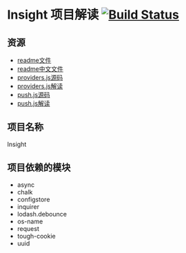 # Insight 项目解读 [![Build Status](https://travis-ci.org/Sunhuizhe/code-read-insight.svg?branch=master)](https://travis-ci.org/Sunhuizhe/code-read-insight)

## 资源
* [readme文件](https://github.com/yeoman/insight/blob/master/readme.md)
* [readme中文文件](https://github.com/Sunhuizhe/Code-Read/blob/master/Insight-Chinese.md)
* [providers.js源码](https://github.com/yeoman/insight/blob/master/lib/providers.js)
* [providers.js解读](https://github.com/Sunhuizhe/code-read-insight/blob/master/lib/providers.js)
* [push.js源码](https://github.com/yeoman/insight/blob/master/lib/push.js)
* [push.js解读](https://github.com/Sunhuizhe/code-read-insight/blob/master/lib/push.js)
## 项目名称
Insight

## 项目依赖的模块
* async
* chalk
* configstore
* inquirer
* lodash.debounce
* os-name
* request
* tough-cookie
* uuid

